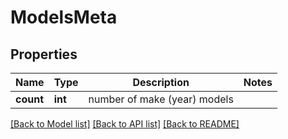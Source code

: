 # ModelsMeta

## Properties
Name | Type | Description | Notes
------------ | ------------- | ------------- | -------------
**count** | **int** | number of make (year) models | 

[[Back to Model list]](../../README.md#documentation-for-models) [[Back to API list]](../../README.md#documentation-for-api-endpoints) [[Back to README]](../../README.md)

